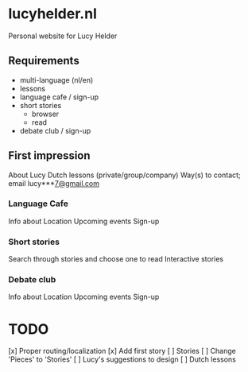 # lucyhelder.nl
Personal website for Lucy Helder

## Requirements
- multi-language (nl/en)
- lessons
- language cafe / sign-up
- short stories
  - browser
  - read
- debate club / sign-up

## First impression
About Lucy
Dutch lessons (private/group/company)
Way(s) to contact; email lucy***7@gmail.com

### Language Cafe
Info about
Location
Upcoming events
Sign-up

### Short stories
Search through stories and choose one to read
Interactive stories

### Debate club
Info about
Location
Upcoming events
Sign-up

# TODO

[x] Proper routing/localization
[x] Add first story
[ ] Stories
[ ] Change 'Pieces' to 'Stories'
[ ] Lucy's suggestions to design
[ ] Dutch lessons
